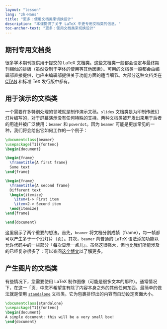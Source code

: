 ```yaml
---
layout: "lesson"
lang: "zh-Hans"
title: "更多：使用文档类来切换设计"
description: "本课提供了关于 LaTeX 中更专用文档类的信息。"
toc-anchor-text: "更多：使用文档类来切换设计"
---
```


## 期刊专用文档类

很多学术期刊提供用于提交的 LaTeX 文档类。这些文档类一般都会设定与最终期刊相似的排版（虽然受制于字体的使用等其他因素）。可用的文档类一般都会由编辑部直接提供，也应由编辑部提供关于功能方面的适当细节。大部分这种文档类在 [CTAN](https://ctan.org) 和标准 TeX 发行版中都有。

## 用于演示的文档类

一个需要许多特别处理的领域就是制作演示文稿。`slides` 文档类是为印制传统幻灯片编写的，对于屏幕演示没有任何特殊的支持。两种文档类被开发出来用于后者的用途并被广泛使用：`beamer` 和 `powerdot`。因为 `beamer` 可能是更加常见的一种，我们将会给出它如何工作的一个例子：

```latex
\documentclass{beamer}
\usepackage[T1]{fontenc}
\begin{document}

\begin{frame}
  \frametitle{A first frame}
  Some text
\end{frame}

\begin{frame}
  \frametitle{A second frame}
  Different text
  \begin{itemize}
    \item<1-> First item
    \item<2-> Second item
  \end{itemize}
\end{frame}

\end{document}
```

这里展示了两个重要的想法。首先，`beamer` 将文档分割成帧（frame），每一帧都可以产生多于一个幻灯片（页）。其次，`beamer` 向普通的 LaTeX 语法添加功能以允许代码中的一些部分「每次显示一点儿」。虽然这很强大，但也比我们所能涉及的已经复杂很多了：可以查阅[这个博文](https://www.texdev.net/2014/01/17/the-beamer-slide-overlay-concept/)以了解更多。

## 产生图片的文档类

有些情况下，您需要使用 LaTeX 制作图像（可能是很多文本的那种）。通常情况下，在这一「页」中您不希望含有除了内容本身之外的其他任何东西。最简单的做法就是使用 [`standalone`](https://ctan.org/pkg/standalone) 文档类。它为包裹排印出的内容而自动设定页面大小。

```latex
\documentclass{standalone}
\usepackage[T1]{fontenc}
\begin{document}
A simple document: this will be a very small box!
\end{document}
```
